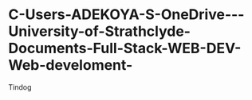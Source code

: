 # C-Users-ADEKOYA-S-OneDrive---University-of-Strathclyde-Documents-Full-Stack-WEB-DEV-Web-develoment-
Tindog
